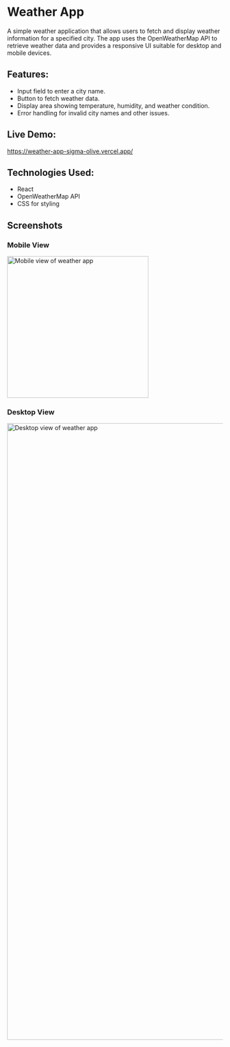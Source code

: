 # Weather App

A simple weather application that allows users to fetch and display weather information for a specified city. The app uses the OpenWeatherMap API to retrieve weather data and provides a responsive UI suitable for  desktop and mobile devices.

## Features:
* Input field to enter a city name.
* Button to fetch weather data.
* Display area showing temperature, humidity, and weather condition.
* Error handling for invalid city names and other issues.

## Live Demo: 

https://weather-app-sigma-olive.vercel.app/

## Technologies Used:
* React
* OpenWeatherMap API
* CSS for styling

## Screenshots

### Mobile View
<img width="330" alt="Mobile view of weather app" src="https://github.com/user-attachments/assets/92044f15-8eb9-46ce-ab88-333f932feed3">

### Desktop View

<img width="1436" alt="Desktop view of weather app" src="https://github.com/user-attachments/assets/0824b604-7bef-4d47-aed1-4c9b5f8a982b">
